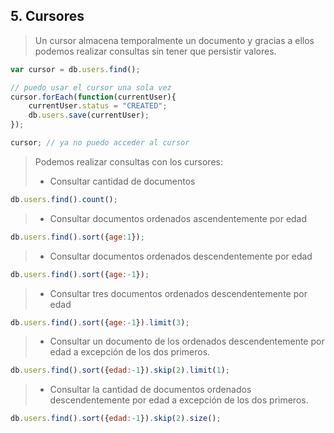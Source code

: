 ## 5. Cursores
> Un cursor almacena temporalmente un documento y gracias a ellos podemos realizar consultas sin tener que persistir valores.

```javascript
var cursor = db.users.find();	

// puedo usar el cursor una sola vez
cursor.forEach(function(currentUser){
	currentUser.status = "CREATED"; 
	db.users.save(currentUser);
});

cursor; // ya no puedo acceder al cursor
```

> Podemos realizar consultas con los cursores:
> - Consultar cantidad de documentos
```javascript
db.users.find().count();
```

> - Consultar documentos ordenados ascendentemente por edad
```javascript
db.users.find().sort({age:1});
```

> - Consultar documentos ordenados descendentemente por edad
```javascript
db.users.find().sort({age:-1});
```

> - Consultar tres documentos ordenados descendentemente por edad
```javascript
db.users.find().sort({age:-1}).limit(3);
```

> - Consultar un documento de los ordenados descendentemente por edad a excepción de los dos primeros.
```javascript
db.users.find().sort({edad:-1}).skip(2).limit(1);
```

> - Consultar la cantidad de documentos ordenados descendentemente por edad a excepción de los dos primeros.
```javascript
db.users.find().sort({edad:-1}).skip(2).size();
```
